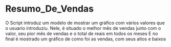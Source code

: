 # Resumo_De_Vendas

O Script introduz um modelo de mostrar um gráfico com vários valores que o usuario introduziu.
Nele, é situado o melhor mês de vendas junto com o valor, seu pior mês de vendas e o total de reais em todos os meses
E no final é mostrado um gráfico de como foi as vendas, com seus altos e baixos
